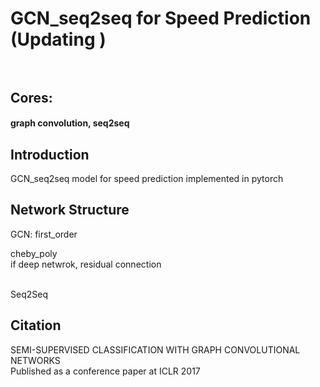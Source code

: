 # GCN_seq2seq for Speed Prediction (Updating )<br><br>

## Cores:<br> 

#### graph convolution, seq2seq<br>

## Introduction<br>
GCN_seq2seq model for speed prediction implemented in pytorch<br>

## Network Structure<br>
GCN:   first_order <br>
<div> cheby_poly <br>
if deep netwrok, residual connection<br><br>

Seq2Seq
## Citation<br>
SEMI-SUPERVISED CLASSIFICATION WITH GRAPH CONVOLUTIONAL NETWORKS<br>
Published as a conference paper at ICLR 2017<br>

